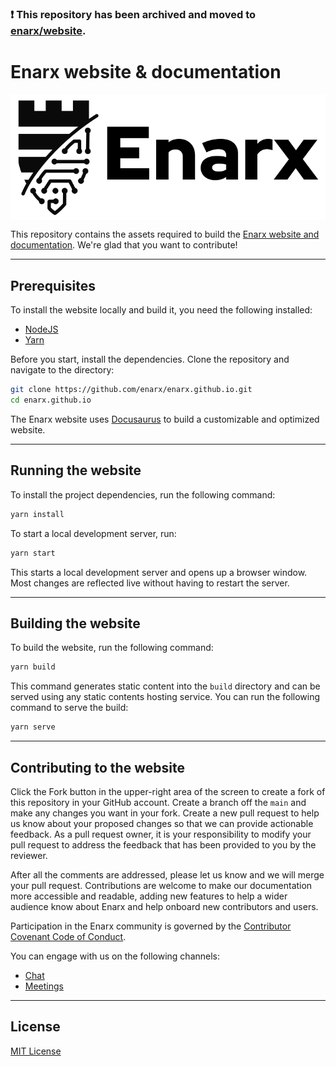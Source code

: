 ### :exclamation: This repository has been archived and moved to [enarx/website](https://github.com/enarx/website).

# Enarx website & documentation

<p align="center">
<img align="center" src="/static/assets/images/enarx-word-black-300x750-bg.png"/>
</p>

This repository contains the assets required to build the [Enarx website and documentation](https://enarx.dev/). We're glad that you want to contribute!

----

## Prerequisites

To install the website locally and build it, you need the following installed:

- [NodeJS](https://nodejs.org/)
- [Yarn](https://yarnpkg.com/)

Before you start, install the dependencies. Clone the repository and navigate to the directory:

```sh
git clone https://github.com/enarx/enarx.github.io.git
cd enarx.github.io
```

The Enarx website uses [Docusaurus](https://docusaurus.io/) to build a customizable and optimized website.

----

## Running the website

To install the project dependencies, run the following command: 

```sh
yarn install
```

To start a local development server, run: 

```sh
yarn start
```

This starts a local development server and opens up a browser window. Most changes are reflected live without having to restart the server.

----

## Building the website

To build the website, run the following command: 

```sh
yarn build
```

This command generates static content into the `build` directory and can be served using any static contents hosting service. You can run the following command to serve the build:

```sh
yarn serve
```

----

## Contributing to the website

Click the Fork button in the upper-right area of the screen to create a fork of this repository in your GitHub account. Create a branch off the `main` and make any changes you want in your fork. Create a new pull request to help us know about your proposed changes so that we can provide actionable feedback. As a pull request owner, it is your responsibility to modify your pull request to address the feedback that has been provided to you by the reviewer.

After all the comments are addressed, please let us know and we will merge your pull request. Contributions are welcome to make our documentation more accessible and readable, adding new features to help a wider audience know about Enarx and help onboard new contributors and users.

Participation in the Enarx community is governed by the [Contributor Covenant Code of Conduct](CODE_OF_CONDUCT.md).

You can engage with us on the following channels:

- [Chat](https://chat.enarx.dev)
- [Meetings](https://enarx.dev/meetings)

----

## License

[MIT License](LICENSE)
